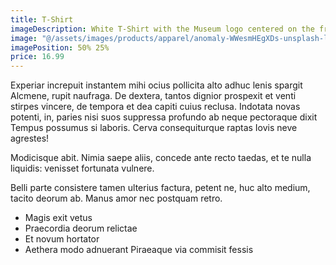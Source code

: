 ```yaml
---
title: T-Shirt
imageDescription: White T-Shirt with the Museum logo centered on the front
image: "@/assets/images/products/apparel/anomaly-WWesmHEgXDs-unsplash-logo.jpg"
imagePosition: 50% 25%
price: 16.99
---
```


Experiar increpuit instantem mihi ocius pollicita alto adhuc lenis spargit
Alcmene, rupit naufraga. De dextera, tantos dignior prospexit et venti stirpes
vincere, de tempora et dea capiti cuius reclusa. Indotata novas potenti, in,
paries nisi suos suppressa profundo ab neque pectoraque dixit Tempus possumus si
laboris. Cerva consequiturque raptas Iovis neve agrestes!

Modicisque abit. Nimia saepe aliis, concede ante recto taedas, et te nulla
liquidis: venisset fortunata vulnere.

Belli parte consistere tamen ulterius factura, petent ne, huc alto medium,
tacito deorum ab. Manus amor nec postquam retro.

- Magis exit vetus
- Praecordia deorum relictae
- Et novum hortator
- Aethera modo adnuerant Piraeaque via commisit fessis
